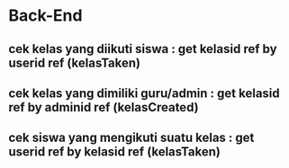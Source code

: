 # Back-End

cek kelas yang diikuti siswa : get kelasid ref by userid ref (kelasTaken)
---------------------------------------------------------------------------
cek kelas yang dimiliki guru/admin : get kelasid ref by adminid ref (kelasCreated)
---------------------------------------------------------------------------
cek siswa yang mengikuti suatu kelas : get userid ref by kelasid ref (kelasTaken)
---------------------------------------------------------------------------
